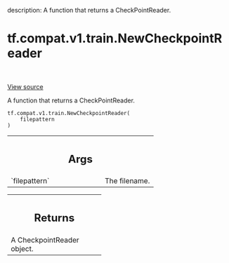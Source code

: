 description: A function that returns a CheckPointReader.

<div itemscope itemtype="http://developers.google.com/ReferenceObject">
<meta itemprop="name" content="tf.compat.v1.train.NewCheckpointReader" />
<meta itemprop="path" content="Stable" />
</div>

# tf.compat.v1.train.NewCheckpointReader

<!-- Insert buttons and diff -->

<table class="tfo-notebook-buttons tfo-api nocontent" align="left">

</table>

<a target="_blank" class="external" href="/code/stable/tensorflow/python/training/py_checkpoint_reader.py">View source</a>



A function that returns a CheckPointReader.

<pre class="devsite-click-to-copy prettyprint lang-py tfo-signature-link">
<code>tf.compat.v1.train.NewCheckpointReader(
    filepattern
)
</code></pre>



<!-- Placeholder for "Used in" -->


<!-- Tabular view -->
 <table class="responsive fixed orange">
<colgroup><col width="214px"><col></colgroup>
<tr><th colspan="2"><h2 class="add-link">Args</h2></th></tr>

<tr>
<td>
`filepattern`
</td>
<td>
The filename.
</td>
</tr>
</table>



<!-- Tabular view -->
 <table class="responsive fixed orange">
<colgroup><col width="214px"><col></colgroup>
<tr><th colspan="2"><h2 class="add-link">Returns</h2></th></tr>
<tr class="alt">
<td colspan="2">
A CheckpointReader object.
</td>
</tr>

</table>


